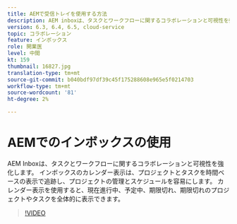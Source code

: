 ```yaml
---
title: AEMで受信トレイを使用する方法
description: AEM inboxは、タスクとワークフローに関するコラボレーションと可視性を強化します。
version: 6.3, 6.4, 6.5, cloud-service
topic: コラボレーション
feature: インボックス
role: 開業医
level: 中間
kt: 159
thumbnail: 16827.jpg
translation-type: tm+mt
source-git-commit: b040bdf97df39c45f175288608e965e5f0214703
workflow-type: tm+mt
source-wordcount: '81'
ht-degree: 2%

---
```



# AEMでのインボックスの使用

AEM Inboxは、タスクとワークフローに関するコラボレーションと可視性を強化します。 インボックスのカレンダー表示は、プロジェクトとタスクを時間ベースの表示で追跡し、プロジェクトの管理とスケジュールを容易にします。 カレンダー表示を使用すると、現在進行中、予定中、期限切れ、期限切れのプロジェクトやタスクを全体的に表示できます。

>[!VIDEO](https://video.tv.adobe.com/v/16827/?quality=12&learn=on)
